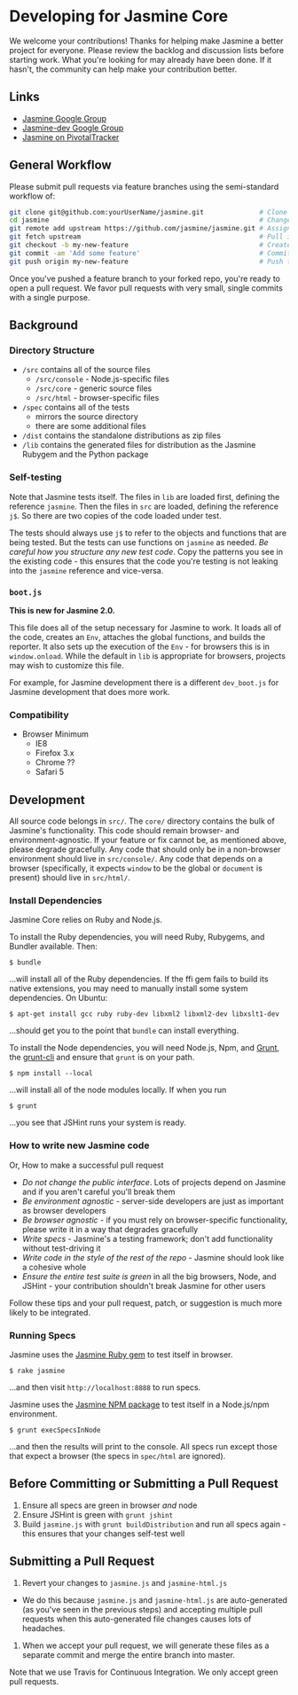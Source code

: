 # Developing for Jasmine Core

We welcome your contributions! Thanks for helping make Jasmine a better project for everyone. Please review the backlog and discussion lists before starting work.  What you're looking for may already have been done. If it hasn't, the community can help make your contribution better.

## Links

- [Jasmine Google Group](http://groups.google.com/group/jasmine-js)
- [Jasmine-dev Google Group](http://groups.google.com/group/jasmine-js-dev)
- [Jasmine on PivotalTracker](https://www.pivotaltracker.com/n/projects/10606)

## General Workflow

Please submit pull requests via feature branches using the semi-standard workflow of:

```bash
git clone git@github.com:yourUserName/jasmine.git              # Clone your fork
cd jasmine                                                     # Change directory
git remote add upstream https://github.com/jasmine/jasmine.git # Assign original repository to a remote named 'upstream'
git fetch upstream                                             # Pull in changes not present in your local repository
git checkout -b my-new-feature                                 # Create your feature branch
git commit -am 'Add some feature'                              # Commit your changes
git push origin my-new-feature                                 # Push to the branch
```

Once you've pushed a feature branch to your forked repo, you're ready to open a pull request. We favor pull requests with very small, single commits with a single purpose.

## Background

### Directory Structure

* `/src` contains all of the source files
    * `/src/console` - Node.js-specific files
    * `/src/core` - generic source files
    * `/src/html` - browser-specific files
* `/spec` contains all of the tests
    * mirrors the source directory
    * there are some additional files
* `/dist` contains the standalone distributions as zip files
* `/lib` contains the generated files for distribution as the Jasmine Rubygem and the Python package

### Self-testing

Note that Jasmine tests itself. The files in `lib` are loaded first, defining the reference `jasmine`. Then the files in `src` are loaded, defining the reference `j$`. So there are two copies of the code loaded under test.

The tests should always use `j$` to refer to the objects and functions that are being tested. But the tests can use functions on `jasmine` as needed. _Be careful how you structure any new test code_. Copy the patterns you see in the existing code - this ensures that the code you're testing is not leaking into the `jasmine` reference and vice-versa.

### `boot.js`

__This is new for Jasmine 2.0.__

This file does all of the setup necessary for Jasmine to work. It loads all of the code, creates an `Env`, attaches the global functions, and builds the reporter. It also sets up the execution of the `Env` - for browsers this is in `window.onload`. While the default in `lib` is appropriate for browsers, projects may wish to customize this file.

For example, for Jasmine development there is a different `dev_boot.js` for Jasmine development that does more work.

### Compatibility

* Browser Minimum
  * IE8
  * Firefox 3.x
  * Chrome ??
  * Safari 5

## Development

All source code belongs in `src/`. The `core/` directory contains the bulk of Jasmine's functionality. This code should remain browser- and environment-agnostic. If your feature or fix cannot be, as mentioned above, please degrade gracefully. Any code that should only be in a non-browser environment should live in `src/console/`. Any code that depends on a browser (specifically, it expects `window` to be the global or `document` is present) should live in `src/html/`.

### Install Dependencies

Jasmine Core relies on Ruby and Node.js.

To install the Ruby dependencies, you will need Ruby, Rubygems, and Bundler available. Then:

    $ bundle

...will install all of the Ruby dependencies. If the ffi gem fails to build its native extensions, you may need to manually install some system dependencies. On Ubuntu:

    $ apt-get install gcc ruby ruby-dev libxml2 libxml2-dev libxslt1-dev

...should get you to the point that `bundle` can install everything.

To install the Node dependencies, you will need Node.js, Npm, and [Grunt](http://gruntjs.com/), the [grunt-cli](https://github.com/gruntjs/grunt-cli) and ensure that `grunt` is on your path.

    $ npm install --local

...will install all of the node modules locally. If when you run

    $ grunt

...you see that JSHint runs your system is ready.

### How to write new Jasmine code

Or, How to make a successful pull request

* _Do not change the public interface_. Lots of projects depend on Jasmine and if you aren't careful you'll break them
* _Be environment agnostic_ - server-side developers are just as important as browser developers
* _Be browser agnostic_ - if you must rely on browser-specific functionality, please write it in a way that degrades gracefully
* _Write specs_ - Jasmine's a testing framework; don't add functionality without test-driving it
* _Write code in the style of the rest of the repo_ - Jasmine should look like a cohesive whole
* _Ensure the *entire* test suite is green_ in all the big browsers, Node, and JSHint - your contribution shouldn't break Jasmine for other users

Follow these tips and your pull request, patch, or suggestion is much more likely to be integrated.

### Running Specs

Jasmine uses the [Jasmine Ruby gem](http://github.com/jasmine/jasmine-gem) to test itself in browser.

    $ rake jasmine

...and then visit `http://localhost:8888` to run specs.

Jasmine uses the [Jasmine NPM package](http://github.com/jasmine/jasmine-npm) to test itself in a Node.js/npm environment.

    $ grunt execSpecsInNode

...and then the results will print to the console. All specs run except those that expect a browser (the specs in `spec/html` are ignored).

## Before Committing or Submitting a Pull Request

1. Ensure all specs are green in browser *and* node
1. Ensure JSHint is green with `grunt jshint`
1. Build `jasmine.js` with `grunt buildDistribution` and run all specs again - this ensures that your changes self-test well

## Submitting a Pull Request
1. Revert your changes to `jasmine.js` and `jasmine-html.js`
  * We do this because `jasmine.js` and `jasmine-html.js` are auto-generated (as you've seen in the previous steps) and accepting multiple pull requests when this auto-generated file changes causes lots of headaches.
1. When we accept your pull request, we will generate these files as a separate commit and merge the entire branch into master.

Note that we use Travis for Continuous Integration. We only accept green pull requests.

